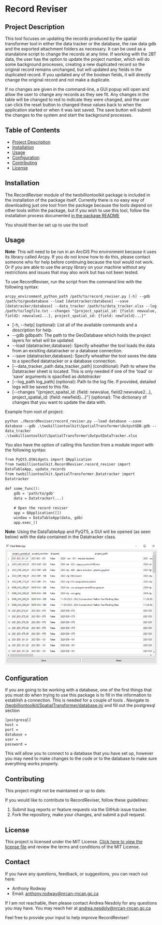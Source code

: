 # Record Reviser

## Project Description

This tool focuses on updating the records produced by the spatial transformer tool in either the data tracker or the database, the raw data gdb and the exported attachment folders as necessary. It can be used as a standalone script to change the records at any time. If working with the 2BT data, the user has the option to update the project number, which will do some background processes, creating a new duplicated record so the original record remains unchanged, but will updated any fields in the duplicated record. If you updated any of the boolean fields, it will directly change the original record and not make a duplicate. 

If no changes are given in the command-line, a GUI popup will open and allow the user to change any records as they see fit. Any changes in the table will be changed to red to indicate they were changed, and the user can click the reset button to changed these values back to when the application started or when it was last saved. The save button will submit the changes to the system and start the background processes.


## Table of Contents

- [Project Description](#project-description)
- [Installation](#installation)
- [Usage](#usage)
- [Configuration](#configuration)
- [Contributing](#contributing)
- [License](#license)

## Installation

The RecordReviser module of the twobilliontoolkit package is included in the installation of the package itself. Currently there is no easy way of downloading just one tool from the package because the tools depend on other tools within the package, but if you wish to use this tool, follow the installation process documented [in the package README](../../README.md)

You should then be set up to use the tool!

## Usage

**Note**: This will need to be run in an ArcGIS Pro environment because it uses its library called Arcpy. If you do not know how to do this, please contact someone who for help before continuing because the tool would not work. Or if you are able to use the arcpy library on your machine without any restrictions and issues that may also work but has not been tested.

To use RecordReviser, run the script from the command line with the following syntax:
```
arcpy_environment_python_path /path/to/record_reviser.py [-h] --gdb /path/to/geodatabase --load [datatracker/database] --save [datatracker/database] --data_tracker /path/to/data_tracker.xlsx --log /path/to/logfile.txt --changes "{project_spatial_id: {field: newvalue, field2: newvalue2...}, project_spatial_id: {field: newfield}...}"
```
- [-h, --help] (optional): List all of the available commands and a description for help.
- --gdb gdbpath: The path to the GeoDatabase which holds the project layers for what will be updated 
- --load {datatracker,database}: Specify wheather the tool loads the data from an exisiting datatracker or a database connection. 
- --save {datatracker,database}: Specify wheather the tool saves the data to a specified datatracker or a database connection. 
- [--data_tracker_path data_tracker_path] (conditional): Path to where the Datatracker sheet is located. This is only needed if one of the 'load' or 'save' arguments is spacified as *datatracker*
- [--log_path log_path] (optional): Path to the log file. If provided, detailed logs will be saved to this file. 
- [--changes "{project_spaital_id: {field: newvalue, field2:newvalue2...}, project_spatial_id: {field: newfield}...}"] (optional): The dictionary of changes that you want to update the data with.

Example from root of project:
```
python ./RecordReviser/record_reviser.py --load database --save database --gdb .\twobilliontoolkit\SpatialTransformer\OutputGDB.gdb --data_tracker .\twobilliontoolkit\SpatialTransformer\OutputDataTracker.xlsx
```

You also have the option of calling this function from a module import with the following syntax:
```
from PyQt5.QtWidgets import QApplication
from twobilliontoolkit.RecordReviser.record_reviser import DataTableApp, update_records
from twobilliontoolkit.SpatialTransformer.Datatracker import Datatracker

def some_func():
    gdb = 'path/to/gdb'
    data = Datatracker(...)

    # Open the record reviser
    app = QApplication([])
    window = DataTableApp(data, gdb)
    app.exec_()  
```
**Note**: Using the DataTableApp and PyQT5, a GUI will be opened (as seen below) with the data contained in the Datatracker class.

![Alt text](image.png)

## Configuration

If you are going to be working with a database, one of the first things that you must do when trying to use this package is to fill in the information to establish a connection. This is needed for a couple of tools . Navigate to [/twobilliontoolkit/SpatialTransformer/database.ini](/twobilliontoolkit/SpatialTransformer/database.ini) and fill out the postgresql section

```
[postgresql]
host = 
port = 
database = 
user = 
password = 
```
This will allow you to connect to a database that you have set up, however you may need to make changes to the code or to the database to make sure everything works properly.

## Contributing

This project might not be maintained or up to date.

If you would like to contribute to RecordReviser, follow these guidelines:

1. Submit bug reports or feature requests via the GitHub issue tracker.
2. Fork the repository, make your changes, and submit a pull request.

## License

This project is licensed under the MIT License. [Click here to view the license file](LICENSE) and review the terms and conditions of the MIT License.

## Contact

If you have any questions, feedback, or suggestions, you can reach out here:

- Anthony Rodway
- Email: anthony.rodway@nrcan-rncan.gc.ca

If I am not reachable, then please contact Andrea Nesdoly for any questions you may have. You may reach her at andrea.nesdoly@nrcan-rncan.gc.ca

Feel free to provide your input to help improve RecordReviser!